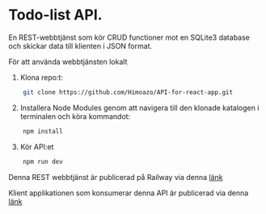 # Todo-list API.

En REST-webbtjänst som kör CRUD functioner mot en SQLite3 database och skickar data till klienten i JSON format. 

För att använda webbtjänsten lokalt

1. Klona repo:t:

```bash
    git clone https://github.com/Himoazo/API-for-react-app.git
```

2. Installera Node Modules genom att navigera till den klonade katalogen i terminalen och köra kommandot:

```bash
    npm install
```

3. Kör API:et 

```bash
    npm run dev
```

Denna REST webbtjänst är publicerad på Railway via denna [länk](https://react-api-express5.up.railway.app/)

Klient applikationen som konsumerar denna API är publicerad via denna [länk](https://interaktiv-react.netlify.app/)


